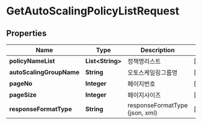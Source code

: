 
# GetAutoScalingPolicyListRequest

## Properties
Name | Type | Description | Notes
------------ | ------------- | ------------- | -------------
**policyNameList** | **List&lt;String&gt;** | 정책명리스트 |  [optional]
**autoScalingGroupName** | **String** | 오토스케일링그룹명 |  [optional]
**pageNo** | **Integer** | 페이지번호 |  [optional]
**pageSize** | **Integer** | 페이지사이즈 |  [optional]
**responseFormatType** | **String** | responseFormatType {json, xml} |  [optional]



